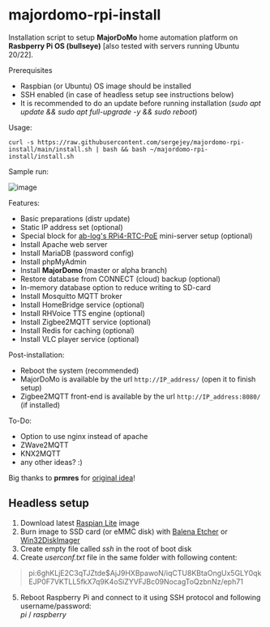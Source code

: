 # majordomo-rpi-install

Installation script to setup __MajorDoMo__ home automation platform on __Rasbperry Pi OS (bullseye)__ [also tested with servers running Ubuntu 20/22].

Prerequisites
* Raspbian (or Ubuntu) OS image should be installed
* SSH enabled (in case of headless setup see instructions below)
* It is recommended to do an update before running installation
  (_sudo apt update && sudo apt full-upgrade -y && sudo reboot_)

Usage:
```
curl -s https://raw.githubusercontent.com/sergejey/majordomo-rpi-install/main/install.sh | bash && bash ~/majordomo-rpi-install/install.sh
```

Sample run:

![image](https://user-images.githubusercontent.com/412987/234350604-646cfc11-2799-43f8-abe8-3104c9a79716.png)

Features:
* Basic preparations (distr update)
* Static IP address set (optional)
* Special block for [ab-log's RPi4-RTC-PoE](https://ab-log.ru/forum/viewtopic.php?f=1&t=1895) mini-server setup (optional)  
* Install Apache web server
* Install MariaDB (password config)
* Install phpMyAdmin  
* Install __MajorDomo__ (master or alpha branch)
* Restore database from CONNECT (cloud) backup (optional)  
* In-memory database option to reduce writing to SD-card
* Install Mosquitto MQTT broker
* Install HomeBridge service (optional)
* Install RHVoice TTS engine (optional)
* Install Zigbee2MQTT service (optional)
* Install Redis for caching (optional)
* Install VLC player service (optional)

Post-installation:
* Reboot the system (recommended)
* MajorDoMo is available by the url ``http://IP_address/`` (open it to finish setup)
* Zigbee2MQTT front-end is available by the url ``http://IP_address:8080/`` (if installed)

To-Do:
* Option to use nginx instead of apache
* ZWave2MQTT
* KNX2MQTT
* any other ideas? :)

Big thanks to **prmres** for [original idea](https://mjdm.ru/forum/viewtopic.php?p=92843#p92843)!

## Headless setup

1. Download latest [Raspian Lite](https://downloads.raspberrypi.org/raspios_lite_armhf/images/) image
2. Burn image to SSD card (or eMMC disk) with [Balena Etcher](https://www.balena.io/etcher/) or [Win32DiskImager](https://sourceforge.net/projects/win32diskimager/)
3. Create empty file called _ssh_ in the root of boot disk
4. Create _userconf.txt_ file in the same folder with following content:
>pi:$6$ghKLjE2C3qTJZtde$AjJ9HXBpawoN/iqCTU8KBtaOngUx5GLY0qkEJP0F7VKTLL5fkX7q9K4oSiZYVFJBc09NocagToQzbnNz/eph71
5. Reboot Raspberry Pi and connect to it using SSH protocol and following username/password:  
   _pi_ / _raspberry_
